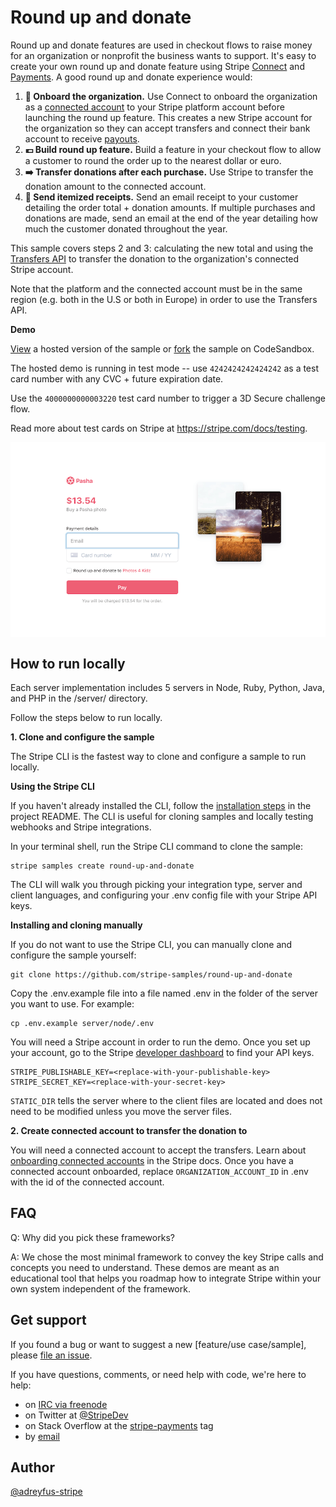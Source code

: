 # Round up and donate

Round up and donate features are used in checkout flows to raise money for an organization or nonprofit the business wants to support. It's easy to create your own round up and donate feature using Stripe [Connect](https://stripe.com/docs/connect) and [Payments](https://stripe.com/docs/payments). A good round up and donate experience would:

1. **👥 Onboard the organization.** Use Connect to onboard the organization as a [connected account](https://stripe.com/docs/connect/accounts) to your Stripe platform account before launching the round up feature. This creates a new Stripe account for the organization so they can accept transfers and connect their bank account to receive [payouts](https://stripe.com/docs/payouts).
2. **💶 Build round up feature.** Build a feature in your checkout flow to allow a customer to round the order up to the nearest dollar or euro.
3. **➡️ Transfer donations after each purchase.** Use Stripe to transfer the donation amount to the connected account.
4. **📧 Send itemized receipts.** Send an email receipt to your customer detailing the order total + donation amounts. If multiple purchases and donations are made, send an email at the end of the year detailing how much the customer donated throughout the year.

This sample covers steps 2 and 3: calculating the new total and using the [Transfers API](https://stripe.com/docs/api/transfers) to transfer the donation to the organization's connected Stripe account.

Note that the platform and the connected account must be in the same region (e.g. both in the U.S or both in Europe) in order to use the Transfers API.

**Demo**

[View](https://lrg4x.sse.codesandbox.io/) a hosted version of the sample or [fork](https://codesandbox.io/s/round-up-and-donate-lrg4x) the sample on CodeSandbox.

The hosted demo is running in test mode -- use `4242424242424242` as a test card number with any CVC + future expiration date.

Use the `4000000000003220` test card number to trigger a 3D Secure challenge flow.

Read more about test cards on Stripe at https://stripe.com/docs/testing.

<img src="./round-up-and-donate.gif" alt="Checkout page that lets you round up and donate to an organization" align="center">


## How to run locally
Each server implementation includes 5 servers in Node, Ruby, Python, Java, and PHP in the /server/ directory. 

Follow the steps below to run locally.

**1. Clone and configure the sample**

The Stripe CLI is the fastest way to clone and configure a sample to run locally.

**Using the Stripe CLI**

If you haven't already installed the CLI, follow the [installation steps](https://github.com/stripe/stripe-cli#installation) in the project README. The CLI is useful for cloning samples and locally testing webhooks and Stripe integrations.

In your terminal shell, run the Stripe CLI command to clone the sample:

```
stripe samples create round-up-and-donate
```

The CLI will walk you through picking your integration type, server and client languages, and configuring your .env config file with your Stripe API keys.

**Installing and cloning manually**

If you do not want to use the Stripe CLI, you can manually clone and configure the sample yourself:

```
git clone https://github.com/stripe-samples/round-up-and-donate
```

Copy the .env.example file into a file named .env in the folder of the server you want to use. For example:

```
cp .env.example server/node/.env
```

You will need a Stripe account in order to run the demo. Once you set up your account, go to the Stripe [developer dashboard](https://stripe.com/docs/development/quickstart#api-keys) to find your API keys.

```
STRIPE_PUBLISHABLE_KEY=<replace-with-your-publishable-key>
STRIPE_SECRET_KEY=<replace-with-your-secret-key>
```

`STATIC_DIR` tells the server where to the client files are located and does not need to be modified unless you move the server files.

**2. Create connected account to transfer the donation to**

You will need a connected account to accept the transfers. Learn about [onboarding connected accounts](https://stripe.com/docs/connect/accounts) in the Stripe docs. 
Once you have a connected account onboarded, replace `ORGANIZATION_ACCOUNT_ID` in .env with the id of the connected account.


## FAQ
Q: Why did you pick these frameworks?

A: We chose the most minimal framework to convey the key Stripe calls and concepts you need to understand. These demos are meant as an educational tool that helps you roadmap how to integrate Stripe within your own system independent of the framework.

## Get support
If you found a bug or want to suggest a new [feature/use case/sample], please [file an issue](../../issues).

If you have questions, comments, or need help with code, we're here to help:
- on [IRC via freenode](https://webchat.freenode.net/?channel=#stripe)
- on Twitter at [@StripeDev](https://twitter.com/StripeDev)
- on Stack Overflow at the [stripe-payments](https://stackoverflow.com/tags/stripe-payments/info) tag
- by [email](mailto:support+github@stripe.com)

## Author
[@adreyfus-stripe](https://twitter.com/adrind)
